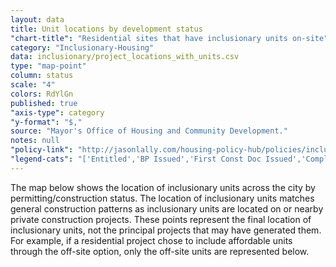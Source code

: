```yaml
---
layout: data
title: Unit locations by development status
"chart-title": "Residential sites that have inclusionary units on-site"
category: "Inclusionary-Housing"
data: inclusionary/project_locations_with_units.csv
type: "map-point"
column: status
scale: "4"
colors: RdYlGn
published: true
"axis-type": category
"y-format": "$,"
source: "Mayor's Office of Housing and Community Development."
notes: null
"policy-link": "http://jasonlally.com/housing-policy-hub/policies/inclusionary-housing/"
"legend-cats": "['Entitled','BP Issued','First Const Doc Issued','Completed']"
---
```


The map below shows the location of inclusionary units across the city by permitting/construction status. The location of inclusionary units matches general construction patterns as inclusionary units are located on or nearby private construction projects. These points represent the final location of inclusionary units, not the principal projects that may have generated them. For example, if a residential project chose to include affordable units through the off-site option, only the off-site units are represented below.